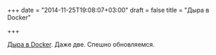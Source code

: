 +++
date = "2014-11-25T19:08:07+03:00"
draft = false
title = "Дыра в Docker"

+++

<p><a href="http://www.opennet.ru/opennews/art.shtml?num=41124">Дыра в Docker</a>. Даже две. Спешно обновляемся.</p>

